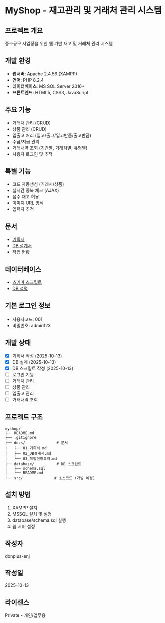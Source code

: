 # MyShop - 재고관리 및 거래처 관리 시스템

## 프로젝트 개요
중소규모 사업장을 위한 웹 기반 재고 및 거래처 관리 시스템

## 개발 환경
- **웹서버**: Apache 2.4.56 (XAMPP)
- **언어**: PHP 8.2.4
- **데이터베이스**: MS SQL Server 2016+
- **프론트엔드**: HTML5, CSS3, JavaScript

## 주요 기능
- 거래처 관리 (CRUD)
- 상품 관리 (CRUD)
- 입출고 처리 (입고/출고/입고반품/출고반품)
- 수금/지급 관리
- 거래내역 조회 (기간별, 거래처별, 유형별)
- 사용자 로그인 및 추적

## 특별 기능
- 코드 자동생성 (거래처/상품)
- 실시간 중복 체크 (AJAX)
- 음수 재고 허용
- 이미지 URL 방식
- 입력자 추적

## 문서
- [기획서](docs/01_기획서.md)
- [DB 설계서](docs/02_DB설계서.md)
- [작업 현황](docs/03_작업현황요약.md)

## 데이터베이스
- [스키마 스크립트](database/schema.sql)
- [DB 설명](database/README.md)

## 기본 로그인 정보
- 사용자코드: 001
- 비밀번호: admin123

## 개발 상태
- [x] 기획서 작성 (2025-10-13)
- [x] DB 설계 (2025-10-13)
- [x] DB 스크립트 작성 (2025-10-13)
- [ ] 로그인 기능
- [ ] 거래처 관리
- [ ] 상품 관리
- [ ] 입출고 관리
- [ ] 거래내역 조회

## 프로젝트 구조
```
myshop/
├── README.md
├── .gitignore
├── docs/              # 문서
│   ├── 01_기획서.md
│   ├── 02_DB설계서.md
│   └── 03_작업현황요약.md
├── database/          # DB 스크립트
│   ├── schema.sql
│   └── README.md
└── src/              # 소스코드 (개발 예정)
```

## 설치 방법
1. XAMPP 설치
2. MSSQL 설치 및 설정
3. database/schema.sql 실행
4. 웹 서버 설정

## 작성자
donplus-enj

## 작성일
2025-10-13

## 라이센스
Private - 개인/업무용
